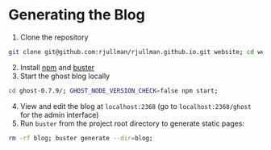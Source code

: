 # Generating the Blog
1. Clone the repository 

  ```bash
  git clone git@github.com:rjullman/rjullman.github.io.git website; cd website;
  ```
  
2. Install [npm](https://docs.npmjs.com/getting-started/installing-node) and [buster](https://github.com/axitkhurana/buster#the-installation)
3. Start the ghost blog locally

  ```bash
  cd ghost-0.7.9/; GHOST_NODE_VERSION_CHECK=false npm start;
  ```
  
4. View and edit the blog at `localhost:2368` (go to `localhost:2368/ghost` for the admin interface)
5. Run `buster` from the project root directory to generate static pages:

  ```bash
  rm -rf blog; buster generate --dir=blog;
  ```
